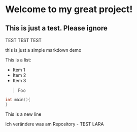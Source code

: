 # Welcome to my great project!

## This is just a test. Please ignore
TEST TEST TEST

this is just a simple markdown demo

This is a list:
* Item 1
* Item 2
* Item 3

>Foo

```C
int main(){
}
```

This is a new line

Ich verändere was am Repository - TEST LARA